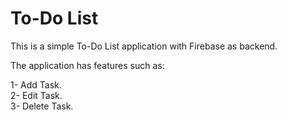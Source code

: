 # To-Do List

This is a simple To-Do List application with Firebase as backend. 

The application has features such as:  

1- Add Task.  
2- Edit Task.  
3- Delete Task.  

